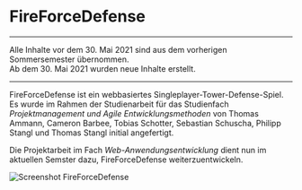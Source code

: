 # FireForceDefense

---

Alle Inhalte vor dem 30. Mai 2021 sind aus dem vorherigen Sommersemester übernommen.  
Ab dem 30. Mai 2021 wurden neue Inhalte erstellt.

---

FireForceDefense ist ein webbasiertes Singleplayer-Tower-Defense-Spiel.
Es wurde im Rahmen der Studienarbeit für das Studienfach _Projektmanagement und Agile Entwicklungsmethoden_ von Thomas Ammann, Cameron Barbee, Tobias Schotter, Sebastian Schuscha, Philipp Stangl und Thomas Stangl initial angefertigt.

Die Projektarbeit im Fach _Web-Anwendungsentwicklung_ dient nun im aktuellen Semster dazu, FireForceDefense weiterzuentwickeln.

![Screenshot FireForceDefense](./sys-doc/screenshot.png)
